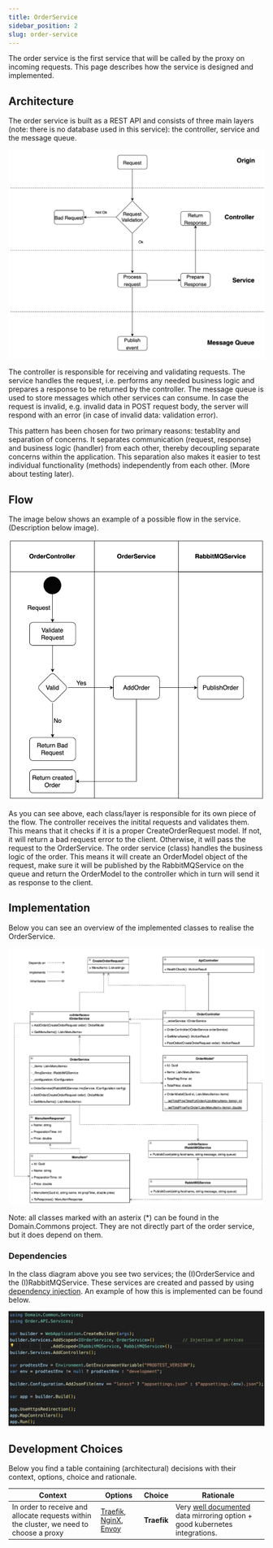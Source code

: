 ```yaml
---
title: OrderService
sidebar_position: 2
slug: order-service
---
```


The order service is the first service that will be called by the proxy on incoming requests. This page describes how the service is designed and implemented.

## Architecture

The order service is built as a REST API and consists of three main layers (note: there is no database used in this service): the controller, service and the message queue.

![architecture schematic](./img/order-service-architecture-layers.png)

The controller is responsible for receiving and validating requests. The service handles the request, i.e. performs any needed business logic and prepares a response to be returned by the controller. The message queue is used to store messages which other services can consume.
In case the request is invalid, e.g. invalid data in POST request body, the server will respond with an error (in case of invalid data: validation error).

This pattern has been chosen for two primary reasons: testablity and separation of concerns. It separates communication (request, response) and business logic (handler) from each other, thereby decoupling separate concerns within the application. This separation also makes it easier to test individual functionality (methods) independently from each other. (More about testing later).

## Flow

The image below shows an example of a possible flow in the service. (Description below image).

![Swim lane](./img/order-service-swim-lane.png)

As you can see above, each class/layer is responsible for its own piece of the flow. The controller receives the initital requests and validates them. This means that it checks if it is a proper CreateOrderRequest model. If not, it will return a bad request error to the client. Otherwise, it will pass the request to the OrderService.
The order service (class) handles the business logic of the order. This means it will create an OrderModel object of the request, make sure it will be published by the RabbitMQService on the queue and return the OrderModel to the controller which in turn will send it as response to the client.

## Implementation

Below you can see an overview of the implemented classes to realise the OrderService.

![class diagram](./img/order-service-class-diagram.png)

Note: all classes marked with an asterix (\*) can be found in the Domain.Commons project. They are not directly part of the order service, but it does depend on them.

<!-- TODO: Add link to domain.commons project above. -->

### Dependencies

In the class diagram above you see two services; the (I)OrderService and the (I)RabbitMQService. These services are created and passed by using [dependency injection](https://learn.microsoft.com/en-us/aspnet/core/fundamentals/dependency-injection?view=aspnetcore-7.0). An example of how this is implemented can be found below.

![Dependency Injection](./img/di-example-order-service.png)

## Development Choices

Below you find a table containing (architectural) decisions with their context, options, choice and rationale.

| Context                                                                                 | Options                                                                                             | Choice      | Rationale                                                                                                                                        |
| --------------------------------------------------------------------------------------- | --------------------------------------------------------------------------------------------------- | ----------- | ------------------------------------------------------------------------------------------------------------------------------------------------ |
| In order to receive and allocate requests within the cluster, we need to choose a proxy | [Traefik](https://traefik.io), [NginX](https://www.nginx.com/), [Envoy](https://www.envoyproxy.io/) | **Traefik** | Very [well documented](https://doc.traefik.io/traefik/routing/services/#mirroring-service) data mirroring option + good kubernetes integrations. |
